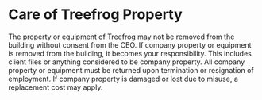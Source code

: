 # Care of Treefrog Property

The property or equipment of Treefrog may not be removed from the building without consent from the CEO. If company property or equipment is removed from the building, it becomes your responsibility. This includes client files or anything considered to be company property. All company property or equipment must be returned upon termination or resignation of employment. If company property is damaged or lost due to misuse, a replacement cost may apply.
